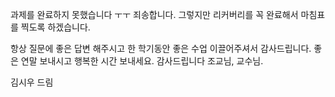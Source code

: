 과제를 완료하지 못했습니다 ㅜㅜ 죄송합니다. 그렇지만 리커버리를 꼭 완료해서 마침표를 찍도록 하겠습니다.

항상 질문에 좋은 답변 해주시고 한 학기동안 좋은 수업 이끌어주셔서 감사드립니다. 좋은 연말 보내시고 행복한 시간 보내세요. 감사드립니다 조교님, 교수님.

김시우 드림